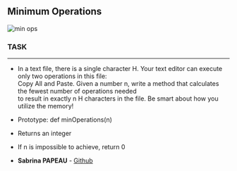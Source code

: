 ## Minimum Operations
![min ops](https://zupimages.net/up/24/22/pfm6.png)

### TASK
----

* In a text file, there is a single character H. Your text editor can execute only two operations in this file:  
  Copy All and Paste. Given a number n, write a method that calculates the fewest number of operations needed  
  to result in exactly n H characters in the file. Be smart about how you utilize the memory!

* Prototype: def minOperations(n)
* Returns an integer
* If n is impossible to achieve, return 0

* **Sabrina PAPEAU** - [Github](https://github.com/Holbiwan)